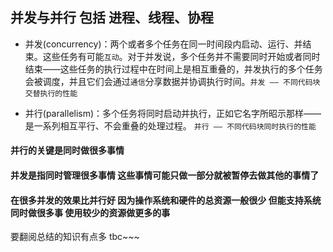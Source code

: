 ## 并发与并行 包括 进程、线程、协程  

- 并发(concurrency)：两个或者多个任务在同一时间段内启动、运行、并结束。这些任务有可能`互动`。对于并发说，多个任务并不需要同时开始或者同时结束——这些任务的执行过程中在时间上是相互重叠的，并发执行的多个任务会被调度，并且它们会通过`通信`分享数据并协调执行时间。`并发 —— 不同代码块交替执行的性能 ` 


- 并行(parallelism)：多个任务将同时启动并执行，正如它名字所昭示那样——是一系列相互平行、不会重叠的处理过程。 `并行 —— 不同代码块同时执行的性能`

#### 并行的关键是同时做很多事情
#### 并发是指同时管理很多事情 这些事情可能只做一部分就被暂停去做其他的事情了
#### 在很多并发的效果比并行好 因为操作系统和硬件的总资源一般很少 但能支持系统同时做很多事 使用较少的资源做更多的事

要翻阅总结的知识有点多  tbc~~~
